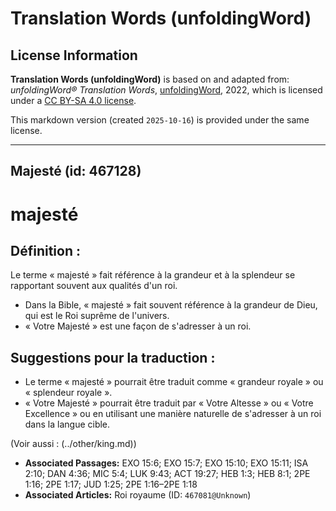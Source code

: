 # Translation Words (unfoldingWord)

## License Information

**Translation Words (unfoldingWord)** is based on and adapted from: _unfoldingWord® Translation Words_, [unfoldingWord](https://unfoldingword.org/utw), 2022, which is licensed under a [CC BY-SA 4.0 license](https://creativecommons.org/licenses/by-sa/4.0/legalcode.en).

This markdown version (created `2025-10-16`) is provided under the same license.



--------------------------------

## Majesté (id: 467128)

majesté
=======

Définition :
------------

Le terme « majesté » fait référence à la grandeur et à la splendeur se rapportant souvent aux qualités d'un roi.

* Dans la Bible, « majesté » fait souvent référence à la grandeur de Dieu, qui est le Roi suprême de l'univers.
* « Votre Majesté » est une façon de s'adresser à un roi.

Suggestions pour la traduction :
--------------------------------

* Le terme « majesté » pourrait être traduit comme « grandeur royale » ou « splendeur royale ».
* « Votre Majesté » pourrait être traduit par « Votre Altesse » ou « Votre Excellence » ou en utilisant une manière naturelle de s'adresser à un roi dans la langue cible.

(Voir aussi : (../other/king.md))

* **Associated Passages:** EXO 15:6; EXO 15:7; EXO 15:10; EXO 15:11; ISA 2:10; DAN 4:36; MIC 5:4; LUK 9:43; ACT 19:27; HEB 1:3; HEB 8:1; 2PE 1:16; 2PE 1:17; JUD 1:25; 2PE 1:16–2PE 1:18
* **Associated Articles:** Roi royaume (ID: `467081@Unknown`)

